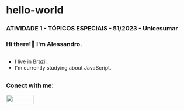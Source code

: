 # hello-world
### ATIVIDADE 1 - TÓPICOS ESPECIAIS - 51/2023 - Unicesumar

### Hi there!👋 I'm Alessandro.

##

- I live in Brazil.
- I'm currently studying about JavaScript.  

##
### Conect with me:
<div> 
  <a href="https://www.linkedin.com/in/alessandrogongora/" target="_blank"><img height="25" width="75" src="https://img.shields.io/badge/-LinkedIn-%23007785?style-for-the-badge&logo-linkedin&logoColor-white" target="_blank"></a>
</div>
